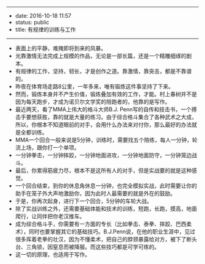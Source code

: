 - --
- date: 2016-10-18 11:57
- status: public
- title: 有规律的训练与工作
- --
- 表面上的平静，难掩即将到来的风暴。
- 光靠激情无法完成上规模的作品，无论是一部长篇，还是一个精雕细琢的剧本。
- 有规律的工作，坚持，韧长，才是创作之道。靠激情，靠突击，都是不靠谱的。
- 昨夜在体育场走路8公里，一年多来，唯有锻炼这件事坚持了下来。
- 然而，锻炼本身并不产生价值，锻炼叠加有效的工作，才能。村上春树并不是因为每天跑步，才成为诺贝尔文学奖的陪跑者的，他靠的是写作。
- 最近两天，看了MMA上伟大的格斗大师B.J. Penn写的自传和技击书，一个搏击手要想获胜，靠的就是大量的练习。由于综合格斗集合了各种武术之大成，所以，你根本不知道眼前的对手，会用什么办法来对付你，那么最好的办法就是全都训练。
- MMA一个回合一般来说是5分钟，训练时，需要找五个陪练，每人一分钟，轮流上场，跟你打一个单项。
- 一分钟拳击，一分钟摔跤，一分钟地面进攻，一分钟地面防守，一分钟笼边战斗。
- 最后，你累得筋疲力尽，根本不是这所有人的对手，但是实战要的就是这种感觉。
- 一个回合结束，到你的休息角休息一分钟，也完全模拟实战，此时需要让你的助手在笼子外大声地激励你，因为此时人最需要的就是外在的鼓励。
- 于是，你再次起身，进行下一个回合，5分钟的车轮大战。
- 除了实战训练之外，还需要基础体能和技术的训练，短跑，长跑，摸高，地面爬行，让同伴把你老汉推车。
- 成为综合格斗手，你需要有一方面的专长（比如拳击、泰拳、摔跤、巴西柔术），同时也要掌握其它的基础技巧。B.J.Penn说，在他的职业生涯中，见过很多挥着老拳的壮汉，因为不懂柔术，把自己的脖颈暴露给对方，被下了断头台、三角锁，因窒息而被降服。而这些技巧都是可学可练的。
- 这一切的原理，也适用于写作。
